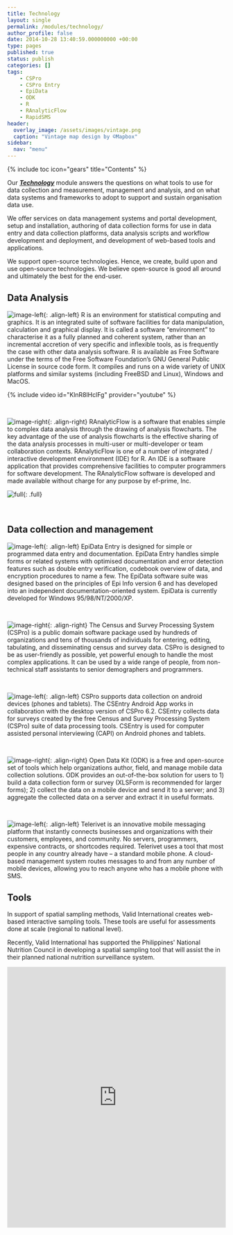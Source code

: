 ```yaml
---
title: Technology
layout: single
permalink: /modules/technology/
author_profile: false
date: 2014-10-28 13:40:59.000000000 +00:00
type: pages
published: true
status: publish
categories: []
tags:
    - CSPro
    - CSPro Entry
    - EpiData
    - ODK
    - R
    - RAnalyticFlow
    - RapidSMS
header:
  overlay_image: /assets/images/vintage.png
  caption: "Vintage map design by ©Mapbox"
sidebar:
  nav: "menu"  
---
```

{% include toc icon="gears" title="Contents" %}

Our ***[Technology](https://validmeasures.github.io/modules/technology/)*** module answers the questions on what tools to use for data collection and measurement, management and analysis, and on what data systems and frameworks to adopt to support and sustain organisation data use.

We offer services on data management systems and portal development, setup and installation, authoring of data collection forms for use in data entry and data collection platforms, data analysis scripts and workflow development and deployment, and development of web-based tools and applications.

We support open-source technologies. Hence, we create, build upon and use open-source technologies. We believe open-source is good all around and ultimately the best for the end-user.


## Data Analysis

![image-left](/assets/images/RlogoSmall.png){: .align-left}
R is an environment for statistical computing and graphics. It is an integrated suite of software facilities for data manipulation, calculation and graphical display. It is called a software “environment” to characterise it as a fully planned and coherent system, rather than an incremental accretion of very specific and inflexible tools, as is frequently the case with other data analysis software. R is available as Free Software under the terms of the Free Software Foundation’s GNU General Public License in source code form. It compiles and runs on a wide variety of UNIX platforms and similar systems (including FreeBSD and Linux), Windows and MacOS.

{% include video id="KlnR8lHclFg" provider="youtube" %}

<br/>

![image-right](/assets/images/raf.jpg){: .align-right}
RAnalyticFlow is a software that enables simple to complex data analysis through the drawing of analysis flowcharts. The key advantage of the use of analysis flowcharts is the effective sharing of the data analysis processes in multi-user or multi-developer or team collaboration contexts. RAnalyticFlow is one of a number of integrated / interactive development environment (IDE) for R. An IDE is a software application that provides comprehensive facilities to computer programmers for software development. The RAnalyticFlow software is developed and made available without charge for any purpose by ef-prime, Inc.

![full](/assets/images/run_tutorial.png){: .full}

<br/>

## Data collection and management

![image-left](/assets/images/epiDataSmall.png){: .align-left}
EpiData Entry is designed for simple or programmed data entry and documentation. EpiData Entry handles simple forms or related systems with optimised documentation and error detection features such as double entry verification, codebook overview of data, and encryption procedures to name a few. The EpiData software suite was designed based on the principles of Epi Info version 6 and has developed into an independent documentation-oriented system. EpiData is currently developed for Windows 95/98/NT/2000/XP.

<br/>

![image-right](/assets/images/csPro.jpeg){: .align-right}
The Census and Survey Processing System (CSPro) is a public domain software package used by hundreds of organizations and tens of thousands of individuals for entering, editing, tabulating, and disseminating census and survey data. CSPro is designed to be as user-friendly as possible, yet powerful enough to handle the most complex applications. It can be used by a wide range of people, from non-technical staff assistants to senior demographers and programmers.

<br/>

![image-left](/assets/images/csProAndroid.jpeg){: .align-left}
CSPro supports data collection on android devices (phones and tablets). The CSEntry Android App works in collaboration with the desktop version of CSPro 6.2. CSEntry collects data for surveys created by the free Census and Survey Processing System (CSPro) suite of data processing tools. CSEntry is used for computer assisted personal interviewing (CAPI) on Android phones and tablets.

<br/>

![image-right](/assets/images/odkSmall.png){: .align-right}
Open Data Kit (ODK) is a free and open-source set of tools which help organizations author, field, and manage mobile data collection solutions. ODK provides an out-of-the-box solution for users to 1) build a data collection form or survey (XLSForm is recommended for larger forms); 2) collect the data on a mobile device and send it to a server; and 3) aggregate the collected data on a server and extract it in useful formats.

<br/>

![image-left](/assets/images/TR-logo-small.png){: .align-left}
Telerivet is an innovative mobile messaging platform that instantly connects businesses and organizations with their customers, employees, and community. No servers, programmers, expensive contracts, or shortcodes required. Telerivet uses a tool that most people in any country already have – a standard mobile phone. A cloud-based management system routes messages to and from any number of mobile devices, allowing you to reach anyone who has a mobile phone with SMS.

## Tools
In support of spatial sampling methods, Valid International creates web-based interactive sampling tools. These tools are useful for assessments done at scale (regional to national level).

Recently, Valid International has supported the Philippines' National Nutrition Council in developing a spatial sampling tool that will assist the in their planned national nutrition surveillance system.

<iframe width="100%" height="600" frameborder="0" scrolling="no" seamless src="http://www.validmeasures.org/maps/philippinesElNino.html"></iframe>



<br/>
<br/>